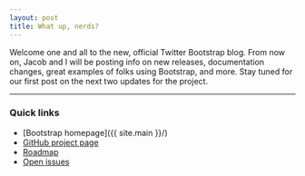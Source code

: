 ```yaml
---
layout: post
title: What up, nerds?
---
```


Welcome one and all to the new, official Twitter Bootstrap blog. From now on, Jacob and I will be posting info on new releases, documentation changes, great examples of folks using Bootstrap, and more. Stay tuned for our first post on the next two updates for the project.

-----

### Quick links

- [Bootstrap homepage]({{ site.main }}/)
- [GitHub project page](https://github.com/twbs/bootstrap/)
- [Roadmap](https://github.com/twbs/bootstrap/wiki/Roadmap)
- [Open issues](https://github.com/twbs/bootstrap/issues?state=open)
